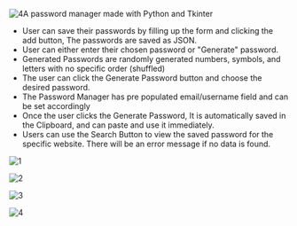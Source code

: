 ![4](https://github.com/NayrAdrian/Password-Manager/assets/125546701/44c6b401-51d3-4d39-bf70-da715bc9a133)A password manager made with Python and Tkinter
- User can save their passwords by filling up the form and clicking the add button, The passwords are saved as JSON.
- User can either enter their chosen password or "Generate" password.
- Generated Passwords are randomly generated numbers, symbols, and letters with no specific order (shuffled)
- The user can click the Generate Password button and choose the desired password.
- The Password Manager has pre populated email/username field and can be set accordingly
- Once the user clicks the Generate Password, It is automatically saved in the Clipboard, and can paste and use it immediately.
- Users can use the Search Button to view the saved password for the specific website. There will be an error message if no data is found. 

![1](https://github.com/NayrAdrian/Password-Manager/assets/125546701/56dd3a11-2ed3-482d-8a40-e35922726167)

![2](https://github.com/NayrAdrian/Password-Manager/assets/125546701/6a35ad05-49d4-44d7-9ab9-33353bb5d6f4)

![3](https://github.com/NayrAdrian/Password-Manager/assets/125546701/ec31434f-b8bb-4262-8ef5-e4cc4958d45f)

![4](https://github.com/NayrAdrian/Password-Manager/assets/125546701/655c09eb-f84e-4f5d-9bf8-3525c2c8837c)
